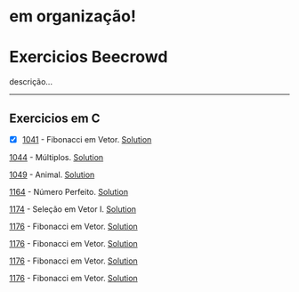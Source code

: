 # em organização!
# Exercicios Beecrowd
descrição...

---

## Exercicios em C

- [x] [1041](https://judge.beecrowd.com/pt/problems/view/1041) - Fibonacci em Vetor. [Solution](https://github.com/leonardo-istamilo/learning-exercises/blob/main/Exercicios/Beecrowd/1041%20-%20Fibonacci.c)

[1044](https://judge.beecrowd.com/pt/problems/view/1044) - Múltiplos. [Solution](https://github.com/leonardo-istamilo/learning-exercises/blob/main/Exercicios/Beecrowd/1044%20-%20Fibonacci.c)


[1049](https://judge.beecrowd.com/pt/problems/view/1049) - Animal. [Solution](https://github.com/leonardo-istamilo/learning-exercises/blob/main/Exercicios/Beecrowd/1049%20-%20Fibonacci.c)


[1164](https://judge.beecrowd.com/pt/problems/view/1164) - Número Perfeito. [Solution](https://github.com/leonardo-istamilo/learning-exercises/blob/main/Exercicios/Beecrowd/1164%20-%20Fibonacci.c)


[1174](https://judge.beecrowd.com/pt/problems/view/1174) - Seleção em Vetor I. [Solution](https://github.com/leonardo-istamilo/learning-exercises/blob/main/Exercicios/Beecrowd/1174%20-%20Fibonacci.c)


[1176](https://judge.beecrowd.com/pt/problems/view/1176) - Fibonacci em Vetor. [Solution](https://github.com/leonardo-istamilo/learning-exercises/blob/main/Exercicios/Beecrowd/1176%20-%20Fibonacci.c)


[1176](https://judge.beecrowd.com/pt/problems/view/1176) - Fibonacci em Vetor. [Solution](https://github.com/leonardo-istamilo/learning-exercises/blob/main/Exercicios/Beecrowd/1176%20-%20Fibonacci.c)


[1176](https://judge.beecrowd.com/pt/problems/view/1176) - Fibonacci em Vetor. [Solution](https://github.com/leonardo-istamilo/learning-exercises/blob/main/Exercicios/Beecrowd/1176%20-%20Fibonacci.c)


[1176](https://judge.beecrowd.com/pt/problems/view/1176) - Fibonacci em Vetor. [Solution](https://github.com/leonardo-istamilo/learning-exercises/blob/main/Exercicios/Beecrowd/1176%20-%20Fibonacci.c)



